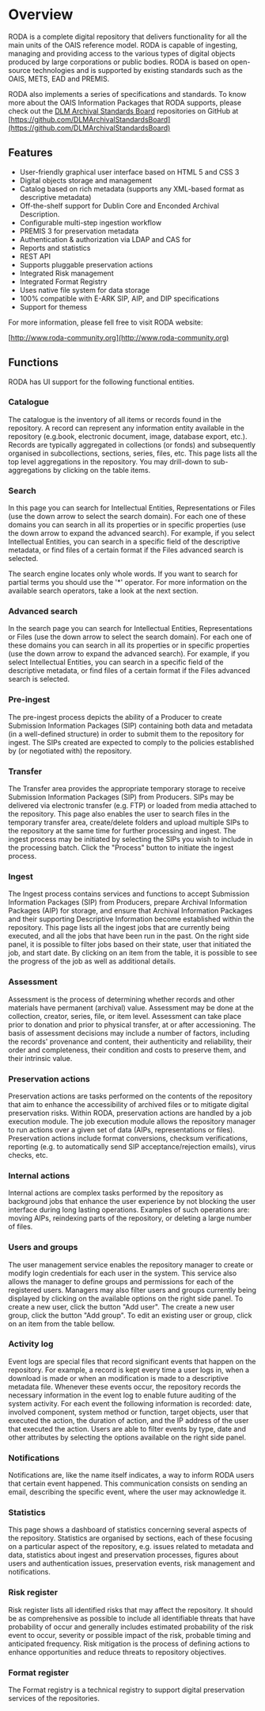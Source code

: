 
# Overview

RODA is a complete digital repository that delivers functionality for all the main units of the OAIS reference model. RODA is capable of ingesting, managing and providing access to the various types of digital objects produced by large corporations or public bodies. RODA is based on open-source technologies and is supported by existing standards such as the OAIS, METS, EAD and PREMIS.

RODA also implements a series of specifications and standards. To know more about the OAIS Information Packages that RODA supports, please check out the [DLM Archival Standards Board](http://www.dasboard.eu) repositories on GitHub at [https://github.com/DLMArchivalStandardsBoard](https://github.com/DLMArchivalStandardsBoard)

## Features

* User-friendly graphical user interface based on HTML 5 and CSS 3
* Digital objects storage and management
* Catalog based on rich metadata (supports any XML-based format as descriptive metadata)
* Off-the-shelf support for Dublin Core and Enconded Archival Description.
* Configurable multi-step ingestion workflow
* PREMIS 3 for preservation metadata
* Authentication & authorization via LDAP and CAS for
* Reports and statistics
* REST API
* Supports pluggable preservation actions
* Integrated Risk management
* Integrated Format Registry
* Uses native file system for data storage
* 100% compatible with E-ARK SIP, AIP, and DIP specifications
* Support for themess

For more information, please fell free to visit RODA website:

[http://www.roda-community.org](http://www.roda-community.org)


## Functions

RODA has UI support for the following functional entities.

### Catalogue

The catalogue is the inventory of all items or records found in the repository. A record can represent any information entity available in the repository (e.g.book, electronic document, image, database export, etc.). Records are typically aggregated in collections (or fonds) and subsequently organised in subcollections, sections, series, files, etc. This page lists all the top level aggregations in the repository. You may drill-down to sub-aggregations by clicking on the table items.

### Search

In this page you can search for Intellectual Entities, Representations or Files (use the down arrow to select the search domain). For each one of these domains you can search in all its properties or in specific properties (use the down arrow to expand the advanced search). For example, if you select Intellectual Entities, you can search in a specific field of the descriptive metadata, or find files of a certain format if the Files advanced search is selected.

The search engine locates only whole words. If you want to search for partial terms you should use the '*' operator. For more information on the available search operators, take a look at the next section.

### Advanced search

In the search page you can search for Intellectual Entities, Representations or Files (use the down arrow to select the search domain). For each one of these domains you can search in all its properties or in specific properties (use the down arrow to expand the advanced search). For example, if you select Intellectual Entities, you can search in a specific field of the descriptive metadata, or find files of a certain format if the Files advanced search is selected.


### Pre-ingest

The pre-ingest process depicts the ability of a Producer to create Submission Information Packages (SIP) containing both data and metadata (in a well-defined structure) in order to submit them to the repository for ingest. The SIPs created are expected to comply to the policies established by (or negotiated with) the repository.

### Transfer

The Transfer area provides the appropriate temporary storage to receive Submission Information Packages (SIP) from Producers. SIPs may be delivered via electronic transfer (e.g. FTP) or loaded from media attached to the repository. This page also enables the user to search files in the temporary transfer area, create/delete folders and upload multiple SIPs to the repository at the same time for further processing and ingest. The ingest process may be initiated by selecting the SIPs you wish to include in the processing batch. Click the "Process" button to initiate the ingest process.

### Ingest

The Ingest process contains services and functions to accept Submission Information Packages (SIP) from Producers, prepare Archival Information Packages (AIP) for storage, and ensure that Archival Information Packages and their supporting Descriptive Information become established within the repository. This page lists all the ingest jobs that are currently being executed, and all the jobs that have been run in the past. On the right side panel, it is possible to filter jobs based on their state, user that initiated the job, and start date. By clicking on an item from the table, it is possible to see the progress of the job as well as additional details.

### Assessment

Assessment is the process of determining whether records and other materials have permanent (archival) value. Assessment may be done at the collection, creator, series, file, or item level. Assessment can take place prior to donation and prior to physical transfer, at or after accessioning. The basis of assessment decisions may include a number of factors, including the records' provenance and content, their authenticity and reliability, their order and completeness, their condition and costs to preserve them, and their intrinsic value.


### Preservation actions

Preservation actions are tasks performed on the contents of the repository that aim to enhance the accessibility of archived files or to mitigate digital preservation risks. Within RODA, preservation actions are handled by a job execution module. The job execution module allows the repository manager to run actions over a given set of data (AIPs, representations or files). Preservation actions include format conversions, checksum verifications, reporting (e.g. to automatically send SIP acceptance/rejection emails), virus checks, etc.

### Internal actions

Internal actions are complex tasks performed by the repository as background jobs that enhance the user experience by not blocking the user interface during long lasting operations. Examples of such operations are: moving AIPs, reindexing parts of the repository, or deleting a large number of files.

### Users and groups

The user management service enables the repository manager to create or modify login credentials for each user in the system. This service also allows the manager to define groups and permissions for each of the registered users. Managers may also filter users and groups currently being displayed by clicking on the available options on the right side panel. To create a new user, click the button "Add user". The create a new user group, click the button "Add group". To edit an existing user or group, click on an item from the table bellow.

### Activity log

Event logs are special files that record significant events that happen on the repository. For example, a record is kept every time a user logs in, when a download is made or when an modification is made to a descriptive metadata file. Whenever these events occur, the repository records the necessary information in the event log to enable future auditing of the system activity. For each event the following information is recorded: date, involved component, system method or function, target objects, user that executed the action, the duration of action, and the IP address of the user that executed the action. Users are able to filter events by type, date and other attributes by selecting the options available on the right side panel.

### Notifications

Notifications are, like the name itself indicates, a way to inform RODA users that certain event happened. This communication consists on sending an email, describing the specific event, where the user may acknowledge it.

### Statistics

This page shows a dashboard of statistics concerning several aspects of the repository. Statistics are organised by sections, each of these focusing on a particular aspect of the repository, e.g. issues related to metadata and data, statistics about ingest and preservation processes, figures about users and authentication issues, preservation events, risk management and notifications.

### Risk register

Risk register lists all identified risks that may affect the repository. It should be as comprehensive as possible to include all identifiable threats that have probability of occur and generally includes estimated probability of the risk event to occur, severity or possible impact of the risk, probable timing and anticipated frequency. Risk mitigation is the process of defining actions to enhance opportunities and reduce threats to repository objectives.

### Format register

The Format registry is a technical registry to support digital preservation services of the repositories.
